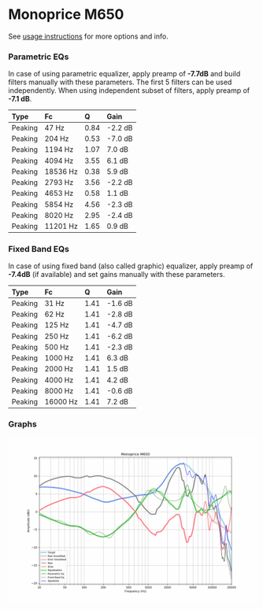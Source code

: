# Monoprice M650
See [usage instructions](https://github.com/jaakkopasanen/AutoEq#usage) for more options and info.

### Parametric EQs
In case of using parametric equalizer, apply preamp of **-7.7dB** and build filters manually
with these parameters. The first 5 filters can be used independently.
When using independent subset of filters, apply preamp of **-7.1 dB**.

| Type    | Fc       |    Q | Gain    |
|:--------|:---------|:-----|:--------|
| Peaking | 47 Hz    | 0.84 | -2.2 dB |
| Peaking | 204 Hz   | 0.53 | -7.0 dB |
| Peaking | 1194 Hz  | 1.07 | 7.0 dB  |
| Peaking | 4094 Hz  | 3.55 | 6.1 dB  |
| Peaking | 18536 Hz | 0.38 | 5.9 dB  |
| Peaking | 2793 Hz  | 3.56 | -2.2 dB |
| Peaking | 4653 Hz  | 0.58 | 1.1 dB  |
| Peaking | 5854 Hz  | 4.56 | -2.3 dB |
| Peaking | 8020 Hz  | 2.95 | -2.4 dB |
| Peaking | 11201 Hz | 1.65 | 0.9 dB  |

### Fixed Band EQs
In case of using fixed band (also called graphic) equalizer, apply preamp of **-7.4dB**
(if available) and set gains manually with these parameters.

| Type    | Fc       |    Q | Gain    |
|:--------|:---------|:-----|:--------|
| Peaking | 31 Hz    | 1.41 | -1.6 dB |
| Peaking | 62 Hz    | 1.41 | -2.8 dB |
| Peaking | 125 Hz   | 1.41 | -4.7 dB |
| Peaking | 250 Hz   | 1.41 | -6.2 dB |
| Peaking | 500 Hz   | 1.41 | -2.3 dB |
| Peaking | 1000 Hz  | 1.41 | 6.3 dB  |
| Peaking | 2000 Hz  | 1.41 | 1.5 dB  |
| Peaking | 4000 Hz  | 1.41 | 4.2 dB  |
| Peaking | 8000 Hz  | 1.41 | -0.6 dB |
| Peaking | 16000 Hz | 1.41 | 7.2 dB  |

### Graphs
![](./Monoprice%20M650.png)